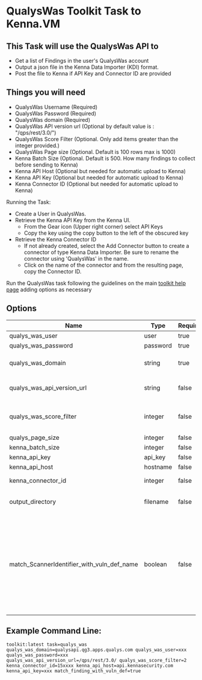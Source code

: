# QualysWas Toolkit Task to Kenna.VM

## This Task will use the QualysWas API to

- Get a list of Findings in the user's QualysWas account
- Output a json file in the Kenna Data Importer (KDI) format.
- Post the file to Kenna if API Key and Connector ID are provided

## Things you will need

- QualysWas Username (Required)
- QualysWas Password (Required)
- QualysWas domain (Required)
- QualysWas API version url (Optional by default value is : "/qps/rest/3.0/")
- QualysWas Score Filter (Optional. Only add items greater than the integer provided.)
- QualysWas Page size (Optional. Default is 100 rows max is 1000)
- Kenna Batch Size (Optional. Default is 500. How many findings to collect before sending to Kenna)
- Kenna API Host (Optional but needed for automatic upload to Kenna)
- Kenna API Key (Optional but needed for automatic upload to Kenna)
- Kenna Connector ID (Optional but needed for automatic upload to Kenna)

Running the Task:

- Create a User in QualysWas.
- Retrieve the Kenna API Key from the Kenna UI.
  - From the Gear icon (Upper right corner) select API Keys
  - Copy the key using the copy button to the left of the obscured key
- Retrieve the Kenna Connector ID
  - If not already created, select the Add Connector button to create a connector of type Kenna Data Importer. Be sure to rename the connector using 'QualysWas' in the name.
  - Click on the name of the connector and from the resulting page, copy the Connector ID.

Run the QualysWas task following the guidelines on the main [toolkit help page](https://github.com/KennaPublicSamples/toolkit#calling-a-specific-task) adding options as necessary

## Options

| Name | Type | Required | Description |
| ---- | ---- | ---- | ---- |
| qualys_was_user |user | true | QualysWas Username |
| qualys_was_password |password | true | QualysWas Password |
| qualys_was_domain | string | true | Your qualys_was api base url (with protocol and port), e.g. qualysapi.qg3.apps.qualys.com |
| qualys_was_api_version_url | string | false | Your qualys_was_api_version_url, e.g. /qps/rest/3.0/ |
| qualys_was_score_filter | integer | false | Optional filter to limit vulnerabilities using a greater operator on score field ranges from 0 to 5 |
| qualys_page_size | integer | false | Qualys retrieval page size |
| kenna_batch_size | integer | false | Kenna post batch size |
| kenna_api_key | api_key | false | Kenna API Key |
| kenna_api_host | hostname | false | Kenna API Hostname |
| kenna_connector_id | integer | false | If set, we'll try to upload to this connector |
| output_directory | filename | false | Will alter default filename for output. Path is relative to #{$basedir} |
| match_ScannerIdentifier_with_vuln_def_name | boolean | false | If true, the finding scanner_identifier and the vuln_def name will match the format 'QID - ID - Name'. If a connector first ran without this parameter and it is enabled in a later run, it will result in automatic resolution of the existing findings with the previous format ('QID - ID') and creation of new findings with the new format within CVM. |


## Example Command Line:

    toolkit:latest task=qualys_was qualys_was_domain=qualysapi.qg3.apps.qualys.com qualys_was_user=xxx qualys_was_password=xxx
    qualys_was_api_version_url=/qps/rest/3.0/ qualys_was_score_filter=2 kenna_connector_id=15xxxx kenna_api_host=api.kennasecurity.com kenna_api_key=xxx match_finding_with_vuln_def=true
